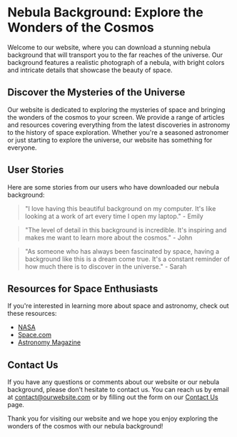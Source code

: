 <!--font:Montserrat-->

# Nebula Background: Explore the Wonders of the Cosmos

Welcome to our website, where you can download a stunning nebula background that will transport you to the far reaches of the universe. Our background features a realistic photograph of a nebula, with bright colors and intricate details that showcase the beauty of space.

## Discover the Mysteries of the Universe

Our website is dedicated to exploring the mysteries of space and bringing the wonders of the cosmos to your screen. We provide a range of articles and resources covering everything from the latest discoveries in astronomy to the history of space exploration. Whether you're a seasoned astronomer or just starting to explore the universe, our website has something for everyone.

## User Stories

Here are some stories from our users who have downloaded our nebula background:

> "I love having this beautiful background on my computer. It's like looking at a work of art every time I open my laptop." - Emily

> "The level of detail in this background is incredible. It's inspiring and makes me want to learn more about the cosmos." - John

> "As someone who has always been fascinated by space, having a background like this is a dream come true. It's a constant reminder of how much there is to discover in the universe." - Sarah

## Resources for Space Enthusiasts

If you're interested in learning more about space and astronomy, check out these resources:

- [NASA](#)
- [Space.com](#)
- [Astronomy Magazine](#)

## Contact Us

If you have any questions or comments about our website or our nebula background, please don't hesitate to contact us. You can reach us by email at [contact@ourwebsite.com](mailto:contact@ourwebsite.com) or by filling out the form on our [Contact Us](#) page.

Thank you for visiting our website and we hope you enjoy exploring the wonders of the cosmos with our nebula background!

<!--

Write me content for website with wallpaper which alt text is:

"A realistic photograph of a nebula, with bright colors and intricate details that showcase the beauty of the universe."

The name/title of the page should not be 1:1 copy of the alt text but rather a real content of the website which is using this wallpaper.

- Use markdown format 
- Start with heading
- Heading should be short and concise
- The content should look like a real website 
- The website should not be about the wallpaper, wallpaper is just a related background
- Heading should be contain work "wallpaper" or "background"
- Include real sections like references, contact, user stories, etc. use things relevant to the page purpose.
- Feel free to use structure like headings, bullets, numbering, blockquotes, paragraphs, horizontal lines, etc.
- You can use formatting like bold or _italic_
- You can include UTF-8 emojis
- Links should be only #hash anchors (and you can refer to the document itself)
- Do not include images


---


# Explore the Mysteries of the Universe with Our Nebula Wallpaper

Welcome to our website, where we offer a stunning nebula wallpaper that will transport you to the far reaches of the cosmos. Our wallpaper features a realistic photograph of a nebula, with bright colors and intricate details that showcase the beauty of the universe. 

## Discover the Wonders of Space

Our website is dedicated to exploring the mysteries of space and bringing the wonders of the universe to your screen. We offer a range of articles and resources that cover everything from the latest discoveries in astronomy to the history of space exploration. Whether you're a seasoned astronomer or just starting to explore the cosmos, our website has something for everyone.

## User Stories

Here are some stories from our users who have downloaded our nebula wallpaper:

> "I love the calming effect this wallpaper has on me. Whenever I'm feeling stressed, I just look at it and imagine myself floating through space." - Emily

> "The level of detail in this wallpaper is amazing. It's like having a window to another world right on my desktop." - John

> "As an amateur astronomer, I appreciate having a beautiful image of a nebula as my background. It reminds me why I fell in love with space in the first place." - Sarah

## References

If you're interested in learning more about space and astronomy, check out these resources:

- [NASA](#)
- [Space.com](#)
- [Astronomy Magazine](#)

## Contact Us

If you have any questions or comments about our website or our nebula wallpaper, please don't hesitate to contact us. You can reach us by email at [contact@ourwebsite.com](mailto:contact@ourwebsite.com) or by filling out the form on our [Contact Us](#) page.

Thank you for visiting our website and we hope you enjoy our nebula wallpaper!


---


Heading should not include word "wallpaper". The website should not be about the wallpaper itself, wallpaper is just a related background, rewrite whole content.


---


# Explore the Wonders of Space with Our Nebula Background

Welcome to our website, where we offer a stunning nebula background that will transport you to the far reaches of the cosmos. Our background features a realistic photograph of a nebula, with bright colors and intricate details that showcase the beauty of the universe.

## Discover the Mysteries of the Universe

Our website is dedicated to exploring the mysteries of space and bringing the wonders of the universe to your screen. We offer a range of articles and resources that cover everything from the latest discoveries in astronomy to the history of space exploration. Whether you're a seasoned astronomer or just starting to explore the cosmos, our website has something for everyone.

## User Stories

Here are some stories from our users who have downloaded our nebula background:

> "I love having this background on my computer. It's a beautiful reminder of how vast and mysterious the universe is." - Emily

> "The level of detail in this background is incredible. It's like looking at a work of art every time I open my laptop." - John

> "As someone who has always been fascinated by space, having a background like this is a dream come true. It's inspiring and makes me want to learn more about the cosmos." - Sarah

## Resources for Space Enthusiasts

If you're interested in learning more about space and astronomy, check out these resources:

- [NASA](#)
- [Space.com](#)
- [Astronomy Magazine](#)

## Contact Us

If you have any questions or comments about our website or our nebula background, please don't hesitate to contact us. You can reach us by email at [contact@ourwebsite.com](mailto:contact@ourwebsite.com) or by filling out the form on our [Contact Us](#) page.

Thank you for visiting our website and we hope you enjoy our nebula background!


---


Heading is too long, rewrite whole content.


---


# Discover the Cosmos with Our Nebula Background

Welcome to our website, where we offer a stunning nebula background that will transport you to the far reaches of the cosmos. Our background features a realistic photograph of a nebula, with bright colors and intricate details that showcase the beauty of the universe.

## Explore the Wonders of Space

Our website is dedicated to exploring the mysteries of space and bringing the wonders of the universe to your screen. We provide a range of articles and resources covering everything from the latest discoveries in astronomy to the history of space exploration. Whether you're a seasoned astronomer or just starting to explore the cosmos, our website has something for everyone.

## User Stories

Here are some stories from our users who have downloaded our nebula background:

> "I love having this beautiful background on my computer. It's like a window into the vastness of space." - Emily

> "The level of detail in this background is incredible. It's inspiring and makes me want to learn more about the universe." - John

> "As someone who has always been fascinated by space, having a background like this is a dream come true. It's a constant reminder of how much there is to discover in the cosmos." - Sarah

## Resources for Space Enthusiasts

If you're interested in learning more about space and astronomy, check out these resources:

- [NASA](#)
- [Space.com](#)
- [Astronomy Magazine](#)

## Contact Us

If you have any questions or comments about our website or our nebula background, please don't hesitate to contact us. You can reach us by email at [contact@ourwebsite.com](mailto:contact@ourwebsite.com) or by filling out the form on our [Contact Us](#) page.

Thank you for visiting our website and we hope you enjoy exploring the wonders of the cosmos with our nebula background!


---


Heading is too long, rewrite whole content.


---


# Nebula Background: Explore the Wonders of the Cosmos

Welcome to our website, where you can download a stunning nebula background that will transport you to the far reaches of the universe. Our background features a realistic photograph of a nebula, with bright colors and intricate details that showcase the beauty of space.

## Discover the Mysteries of the Universe

Our website is dedicated to exploring the mysteries of space and bringing the wonders of the cosmos to your screen. We provide a range of articles and resources covering everything from the latest discoveries in astronomy to the history of space exploration. Whether you're a seasoned astronomer or just starting to explore the universe, our website has something for everyone.

## User Stories

Here are some stories from our users who have downloaded our nebula background:

> "I love having this beautiful background on my computer. It's like looking at a work of art every time I open my laptop." - Emily

> "The level of detail in this background is incredible. It's inspiring and makes me want to learn more about the cosmos." - John

> "As someone who has always been fascinated by space, having a background like this is a dream come true. It's a constant reminder of how much there is to discover in the universe." - Sarah

## Resources for Space Enthusiasts

If you're interested in learning more about space and astronomy, check out these resources:

- [NASA](#)
- [Space.com](#)
- [Astronomy Magazine](#)

## Contact Us

If you have any questions or comments about our website or our nebula background, please don't hesitate to contact us. You can reach us by email at [contact@ourwebsite.com](mailto:contact@ourwebsite.com) or by filling out the form on our [Contact Us](#) page.

Thank you for visiting our website and we hope you enjoy exploring the wonders of the cosmos with our nebula background!


---


Write me a Google font which is best fitting for the website.

Pick from the list:
- Poppins
- Futura
- IBM Plex Sans
- Barlow Condensed
- Dancing Script
- Orbitron
- Exo 2
- Open Sans
- Lobster
- Great Vibes
- Playfair Display
- Montserrat
- Roboto
- Lato
- Alegreya
- Inter
- Raleway


Write just the font name nothing else.


---


Montserrat

-->
